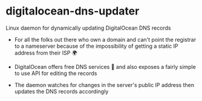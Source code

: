 # digitalocean-dns-updater
Linux daemon for dynamically updating DigitalOcean DNS records

- For all the folks out there who own a domain and can't point the registrar
to a nameserver because of the impossibility of getting a static IP address from their ISP 🌍

- DigitalOcean offers free DNS services 💸 and also exposes a fairly simple to use API for editing the records

- The daemon watches for changes in the server's public IP address then updates the DNS records accordingly